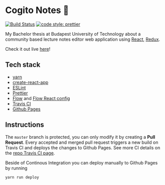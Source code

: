 # Cogito Notes 📝
[![Build Status](https://travis-ci.com/matepapp/cogito-notes.svg?token=xfz6hSPQHtHd5XkqKmZj&branch=development)](https://travis-ci.com/matepapp/cogito-notes) [![code style: prettier](https://img.shields.io/badge/code_style-prettier-ff69b4.svg?style=flat-square)](https://github.com/prettier/prettier)

My Bachelor thesis at Budapest University of Technology about a community based lecture notes editor web application using [React](https://reactjs.org), [Redux](https://redux.js.org).

Check it out live [here](https://matepapp.github.io/cogito-notes/)!

## Tech stack
- [yarn](https://yarnpkg.com/en/)
- [create-react-app](https://github.com/facebook/create-react-app)
- [ESLint](https://eslint.org)
- [Prettier](https://prettier.io) 
- [Flow](https://flow.org/en/) and [Flow React config](https://flow.org/en/)
- [Travis CI](https://travis-ci.com/)
- [Github Pages](https://pages.github.com)

## Instructions
The `master` branch is protected, you can only modify it by creating a **Pull Request**. Every accepted and merged pull request triggers a new build on Travis CI and deploys the changes to Github Pages. See more CI details on the [repo Travis CI page](https://travis-ci.com/matepapp/cogito-notes).

Beside of Continous Integration you can deploy manually to Github Pages by running
```shell
yarn run deploy
```